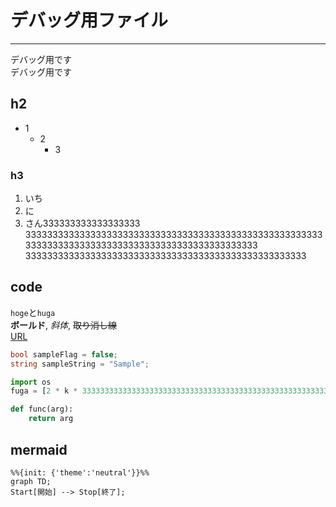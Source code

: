 # デバッグ用ファイル
[](::tags::Python,機械学習)

---

デバッグ用です  
デバッグ用です

## h2
- 1
    - 2
        - 3

### h3
1. いち
1. に
1. さん333333333333333333
33333333333333333333333333333333333333333333333333333333333333333333333333333333333333333333333333
3333333333333333333333333333333333333333333333333333

## code
`hoge`と`huga`  
**ボールド**, *斜体*, ~~取り消し線~~  
[URL](https://hitbug0.github.io/posts/2024-04-10-%E3%83%87%E3%83%90%E3%83%83%E3%82%B0%E7%94%A81.html)


```C#
bool sampleFlag = false;
string sampleString = "Sample";
```
```Python
import os
fuga = [2 * k * 333333333333333333333333333333333333333333333333333333333333333333333333333333333333333333333333 * 3333333333333333333333333333333333333333333333333333 for k in klist]

def func(arg):
    return arg


```

## mermaid 
```mermaid
%%{init: {'theme':'neutral'}}%%
graph TD;
Start[開始] --> Stop[終了];
```

